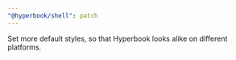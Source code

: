 ```yaml
---
"@hyperbook/shell": patch
---
```


Set more default styles, so that Hyperbook looks alike on different platforms.
